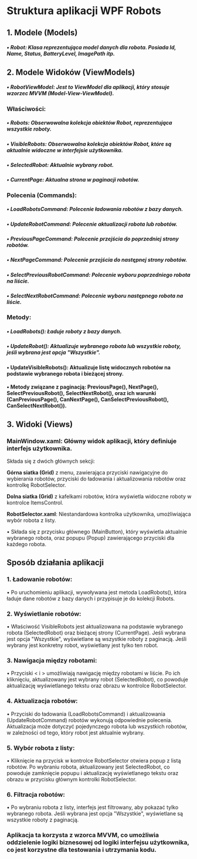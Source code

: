 # Struktura aplikacji WPF Robots
## 1.	Modele (Models)

##### •	Robot: Klasa reprezentująca model danych dla robota. Posiada Id, Name, Status, BatteryLevel, ImagePath itp.

## 2.	Modele Widoków (ViewModels)

##### •	RobotViewModel: Jest to ViewModel dla aplikacji, który stosuje wzorzec MVVM (Model-View-ViewModel).

  ### Właściwości:   
  
##### •	Robots: Obserwowalna kolekcja obiektów Robot, reprezentująca wszystkie roboty.
##### •	VisibleRobots: Obserwowalna kolekcja obiektów Robot, które są aktualnie widoczne w interfejsie użytkownika.
##### •	SelectedRobot: Aktualnie wybrany robot.
##### •	CurrentPage: Aktualna strona w paginacji robotów.
   

  ### Polecenia (Commands):

##### •	LoadRobotsCommand: Polecenie ładowania robotów z bazy danych.
##### •	UpdateRobotCommand: Polecenie aktualizacji robota lub robotów.
##### •	PreviousPageCommand: Polecenie przejścia do poprzedniej strony robotów.
##### •	NextPageCommand: Polecenie przejścia do następnej strony robotów.
##### •	SelectPreviousRobotCommand: Polecenie wyboru poprzedniego robota na liście.
##### •	SelectNextRobotCommand: Polecenie wyboru następnego robota na liście.

  ### Metody:
  
##### •	LoadRobots(): Ładuje roboty z bazy danych.
##### •	UpdateRobot(): Aktualizuje wybranego robota lub wszystkie roboty, jeśli wybrana jest opcja "Wszystkie".
#### •	UpdateVisibleRobots(): Aktualizuje listę widocznych robotów na podstawie wybranego robota i bieżącej strony.
#### •	Metody związane z paginacją: PreviousPage(), NextPage(), SelectPreviousRobot(), SelectNextRobot(), oraz ich warunki (CanPreviousPage(), CanNextPage(), CanSelectPreviousRobot(), CanSelectNextRobot()).

## 3.	Widoki (Views)

  ### 	MainWindow.xaml: Główny widok aplikacji, który definiuje interfejs użytkownika.
   
  Składa się z dwóch głównych sekcji:
  

**Górna siatka (Grid)** z menu, zawierająca przyciski nawigacyjne do wybierania robotów, przyciski do ładowania i aktualizowania robotów oraz kontrolkę RobotSelector.

**Dolna siatka (Grid)** z kafelkami robotów, która wyświetla widoczne roboty w kontrolce ItemsControl.

**RobotSelector.xaml**: Niestandardowa kontrolka użytkownika, umożliwiająca wybór robota z listy. 

•	Składa się z przycisku głównego (MainButton), który wyświetla aktualnie wybranego robota, oraz popupu (Popup) zawierającego przyciski dla każdego robota.

## Sposób działania aplikacji

### 1.	Ładowanie robotów:

•	Po uruchomieniu aplikacji, wywoływana jest metoda LoadRobots(), która ładuje dane robotów z bazy danych i przypisuje je do kolekcji Robots. 

### 2.	Wyświetlanie robotów:

•	Właściwość VisibleRobots jest aktualizowana na podstawie wybranego robota (SelectedRobot) oraz bieżącej strony (CurrentPage). Jeśli wybrana jest opcja "Wszystkie",
  	  wyświetlane są wszystkie roboty z paginacją. Jeśli wybrany jest konkretny robot, wyświetlany jest tylko ten robot.

### 3.	Nawigacja między robotami:

   •	Przyciski < i > umożliwiają nawigację między robotami w liście. Po ich kliknięciu, aktualizowany jest wybrany robot (SelectedRobot), co powoduje aktualizację wyświetlanego
  	  tekstu oraz obrazu w kontrolce RobotSelector.


### 4.	Aktualizacja robotów:
   
  •	Przyciski do ładowania (LoadRobotsCommand) i aktualizowania (UpdateRobotCommand) robotów wykonują odpowiednie polecenia. Aktualizacja może dotyczyć pojedynczego robota lub wszystkich robotów, w zależności od tego, który robot jest aktualnie wybrany.

### 5.	Wybór robota z listy:
•	Kliknięcie na przycisk w kontrolce RobotSelector otwiera popup z listą robotów. Po wybraniu robota, aktualizowany jest SelectedRobot, co powoduje zamknięcie popupu i aktualizację
  wyświetlanego tekstu oraz obrazu w przycisku głównym kontrolki RobotSelector.

### 6.	Filtracja robotów:
•	Po wybraniu robota z listy, interfejs jest filtrowany, aby pokazać tylko wybranego robota. Jeśli wybrana jest opcja "Wszystkie", wyświetlane są wszystkie roboty z paginacją.

### Aplikacja ta korzysta z wzorca MVVM, co umożliwia oddzielenie logiki biznesowej od logiki interfejsu użytkownika, co jest korzystne dla testowania i utrzymania kodu.

